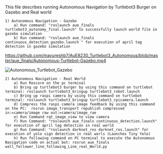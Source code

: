 This file describes running Autonomous Navigation by Turtlebot3 Burger on Gazebo and Real world

	1) Autonomous Navigation - Gazebo
		a) Run command: "roslaunch aue_finals turtlebot3_autonomy_final.launch" to successfully launch world file in gazebo simulation
		b) Run command: "roslaunch aue_finals continuous_detection_gazebo.launch " for execution of april tag detection in gazebo simulation
https://github.com/mayureshb7/AuE8230_Turtlebot3_Autonomous/blob/master/aue_finals/Autonomous-Turtlebot-Gazebo.mp4

![Autonomous_Turtlebot_Gazebo](https://user-images.githubusercontent.com/99101076/166168122-377c6f50-f067-4db2-ac80-77a31ed547d7.gif)

	2) Autonomous Navigation - Real World
		a) Run Roscore on the pc terminal
		b) Bring up turtlebot3 burger by using this command on turtlebot terminal: roslaunch turtlebot3_bringup turtlebot3_robot.launch
		c) Bring up raspi camera by using this command on turtlebot terminal: roslaunch turtlebot3_bringup turtlebot3_rpicamera.launch
		d) Compress the raspi camera image feedback by using this command on the PC:  rosrun image_transport republish compressed in:=camera/image raw out:=camera/image_rae
		e) Run Command rqt_image_view to view camera
		f) Run Command: "roslaunch aue_finals continuous_detection.launch" for execution of april tag detection in real world
		g) Run Command: "roslaunch darknet_ros darknet_ros.launch" for execution of yolo sign detection in real worls (Launches Tiny Yolo)
		h) Run following command on PC terminal to execute the Autonomous Navigation code on actual bot: rosrun aue_finals wall_follower_line_following_Line_real_World.py
